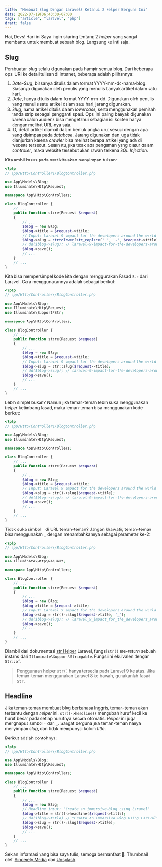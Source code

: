 ```yaml
---
title: "Membuat Blog Dengan Laravel? Ketahui 2 Helper Berguna Ini"
date: 2022-07-19T06:43:30+07:00
tags: ["article", "laravel", "php"]
draft: false
---
```


Hai, Devs! Hari ini Saya ingin sharing tentang 2 *helper* yang sangat membantu untuk membuat sebuah blog. Langsung ke inti saja.

## Slug
Pembuatan *slug* selalu digunakan pada hampir semua blog. Dari beberapa opsi URI ke detail tulisan di internet, beberapa adalah pilihannya:
1. *Date-Slug*, biasanya ditulis dalam format YYYY-mm-dd-nama-blog. Biasanya digunakan oleh penulis yang menulis banyak artikel dalam satu hari.
2. *Date*, hanya ditulis dalam format YYYY-mm-dd. Digunakan oleh penulis yang menulis satu artikel dalam satu hari, jarang digunakan.
3. *Slug*, nama artikel ditulis dalam *lowercase*, serta menggunakan pemisah tanda strip sebagai pengganti spasi. Opsi ini paling banyak digunakan karena calon audiens bisa mengetahui sebagian isi konten hanya dengan melihat URL-nya saja.
4. ID, detail artikel diambil dalam bentuk angka urut sesuai dengan apa yang disimpan pada *database*. Jarang digunakan dan juga tidak dianjurkan karena *crawler* bisa melihat berapa artikel yang ada di website tersebut. Selain itu, jika tidak ada pengaman yang diatur dalam *controller*, maka website tersebut akan rawan terkena *SQL Injection*.

Kita ambil kasus pada saat kita akan menyimpan tulisan:
```php
<?php
// app/Http/Controllers/BlogController.php

use App\Models\Blog;
use Illuminate\Http\Request;

namespace App\Http\Controllers;

class BlogController {
    // ...
    public function store(Request $request)
    {
        // ...
        $blog = new Blog;
        $blog->title = $request->title;
        // Input: Laravel 9 impact for the developers around the world
        $blog->slug = strtolower(str_replace(' ', '-', $request->title));
        // dd($blog->slug); // laravel-9-impact-for-the-developers-around-the-world
        $blog->save();
        // ...
    }
    // ...
}
```

Kita bisa mempersimpel kode kita dengan menggunakan Fasad `Str` dari Laravel. Cara menggunakannya adalah sebagai berikut:
```php
<?php
// app/Http/Controllers/BlogController.php

use App\Models\Blog;
use Illuminate\Http\Request;
use Illuminate\Support\Str;

namespace App\Http\Controllers;

class BlogController {
    // ...
    public function store(Request $request)
    {
        // ...
        $blog = new Blog;
        $blog->title = $request->title;
        // Input: Laravel 9 impact for the developers around the world
        $blog->slug = Str::slug($request->title);
        // dd($blog->slug); // laravel-9-impact-for-the-developers-around-the-world
        $blog->save();
        // ...
    }
    // ...
}
```

Lebih simpel bukan? Namun jika teman-teman lebih suka menggunakan *helper* ketimbang fasad, maka teman-teman bisa menggunakan kode berikut:
```php
<?php
// app/Http/Controllers/BlogController.php

use App\Models\Blog;
use Illuminate\Http\Request;

namespace App\Http\Controllers;

class BlogController {
    // ...
    public function store(Request $request)
    {
        // ...
        $blog = new Blog;
        $blog->title = $request->title;
        // Input: Laravel 9 impact for the developers around the world
        $blog->slug = str()->slug($request->title);
        // dd($blog->slug); // laravel-9-impact-for-the-developers-around-the-world
        $blog->save();
        // ...
    }
    // ...
}
```

Tidak suka simbol `-` di URL teman-teman? Jangan khawatir, teman-teman bisa menggunakan `_` dengan menambahkannya sebagai parameter ke-2:
```php
<?php
// app/Http/Controllers/BlogController.php

use App\Models\Blog;
use Illuminate\Http\Request;

namespace App\Http\Controllers;

class BlogController {
    // ...
    public function store(Request $request)
    {
        // ...
        $blog = new Blog;
        $blog->title = $request->title;
        // Input: Laravel 9 impact for the developers around the world
        $blog->slug = str()->slug($request->title, '_');
        // dd($blog->slug); // laravel_9_impact_for_the_developers_around_the_world
        $blog->save();
        // ...
    }
    // ...
}
```
Diambil dari dokumentasi [str Helper](https://laravel.com/docs/9.x/helpers#method-str) Laravel, fungsi `str()` me-*return* sebuah instans dari `Illuminate\Support\Stringable`. Fungsi ini ekuivalen dengan `Str::of`.

> Penggunaan helper `str()` hanya tersedia pada Laravel 9 ke atas. Jika teman-teman menggunakan Laravel 8 ke bawah, gunakanlah fasad `Str`.

## Headline
Jika teman-teman membuat blog berbahasa Inggris, teman-teman akan terbantu dengan *helper* ini. `str()->headline()` mengubah huruf kecil ke huruf besar pada setiap hurufnya secara otomatis. *Helper* ini juga menghapus simbol `-` dan `_`. Sangat berguna jika teman-teman hanya menyimpan *slug*, dan tidak mempunyai kolom *title*.

Berikut adalah contohnya:
```php
<?php
// app/Http/Controllers/BlogController.php

use App\Models\Blog;
use Illuminate\Http\Request;

namespace App\Http\Controllers;

class BlogController {
    // ...
    public function store(Request $request)
    {
        // ...
        $blog = new Blog;
        // Headline input: "Create an immersive-blog using Laravel"
        $blog->title = str()->headline($request->title);
        // dd($blog->title) // "Create An Immersive Blog Using Laravel"
        $blog->slug = str()->slug($request->title);
        $blog->save();
        // ...
    }
    // ...
}
```


Sekian informasi yang bisa saya tulis, semoga bermanfaat 👋.
Thumbnail oleh [Sincerely Media](https://unsplash.com/@sincerelymedia?utm_source=unsplash&utm_medium=referral&utm_content=creditCopyText) dari [Unsplash](https://unsplash.com/s/photos/blog?utm_source=unsplash&utm_medium=referral&utm_content=creditCopyText).

